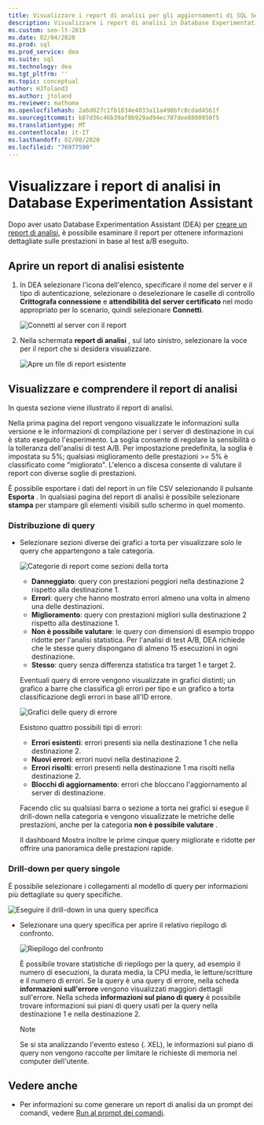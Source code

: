 ```yaml
---
title: Visualizzare i report di analisi per gli aggiornamenti di SQL Server
description: Visualizzare i report di analisi in Database Experimentation Assistant
ms.custom: seo-lt-2019
ms.date: 02/04/2020
ms.prod: sql
ms.prod_service: dea
ms.suite: sql
ms.technology: dea
ms.tgt_pltfrm: ''
ms.topic: conceptual
author: HJToland3
ms.author: jtoland
ms.reviewer: mathoma
ms.openlocfilehash: 2a6d027c1fb1834e4033a11a498bfc8cdad4561f
ms.sourcegitcommit: b87d36c46b39af8b929ad94ec707dee8800950f5
ms.translationtype: MT
ms.contentlocale: it-IT
ms.lasthandoff: 02/08/2020
ms.locfileid: "76977590"
---
```

# <a name="view-analysis-reports-in-database-experimentation-assistant"></a>Visualizzare i report di analisi in Database Experimentation Assistant

Dopo aver usato Database Experimentation Assistant (DEA) per [creare un report di analisi](database-experimentation-assistant-create-report.md), è possibile esaminare il report per ottenere informazioni dettagliate sulle prestazioni in base al test a/B eseguito.

## <a name="open-an-existing-analysis-report"></a>Aprire un report di analisi esistente

1. In DEA selezionare l'icona dell'elenco, specificare il nome del server e il tipo di autenticazione, selezionare o deselezionare le caselle di controllo **Crittografa connessione** e **attendibilità del server certificato** nel modo appropriato per lo scenario, quindi selezionare **Connetti**.

   ![Connetti al server con il report](./media/database-experimentation-assistant-view-report/dea-connect-to-server-with-report-files.png)

2. Nella schermata **report di analisi** , sul lato sinistro, selezionare la voce per il report che si desidera visualizzare.

   ![Apre un file di report esistente](./media/database-experimentation-assistant-view-report/dea-select-report-to-view.png)

## <a name="view-and-understand-the-analysis-report"></a>Visualizzare e comprendere il report di analisi

In questa sezione viene illustrato il report di analisi.

Nella prima pagina del report vengono visualizzate le informazioni sulla versione e le informazioni di compilazione per i server di destinazione in cui è stato eseguito l'esperimento. La soglia consente di regolare la sensibilità o la tolleranza dell'analisi di test A/B. Per impostazione predefinita, la soglia è impostata su 5%; qualsiasi miglioramento delle prestazioni >= 5% è classificato come "migliorato".  L'elenco a discesa consente di valutare il report con diverse soglie di prestazioni.

È possibile esportare i dati del report in un file CSV selezionando il pulsante **Esporta** .  In qualsiasi pagina del report di analisi è possibile selezionare **stampa** per stampare gli elementi visibili sullo schermo in quel momento.

### <a name="query-distribution"></a>Distribuzione di query

- Selezionare sezioni diverse dei grafici a torta per visualizzare solo le query che appartengono a tale categoria.

   ![Categorie di report come sezioni della torta](./media/database-experimentation-assistant-view-report/dea-view-report-pie-slices.png)

  - **Danneggiato**: query con prestazioni peggiori nella destinazione 2 rispetto alla destinazione 1.
  - **Errori**: query che hanno mostrato errori almeno una volta in almeno una delle destinazioni.
  - **Miglioramento**: query con prestazioni migliori sulla destinazione 2 rispetto alla destinazione 1.
  - **Non è possibile valutare**: le query con dimensioni di esempio troppo ridotte per l'analisi statistica. Per l'analisi di test A/B, DEA richiede che le stesse query dispongano di almeno 15 esecuzioni in ogni destinazione.
  - **Stesso**: query senza differenza statistica tra target 1 e target 2.

  Eventuali query di errore vengono visualizzate in grafici distinti; un grafico a barre che classifica gli errori per tipo e un grafico a torta classificazione degli errori in base all'ID errore.

   ![Grafici delle query di errore](./media/database-experimentation-assistant-view-report/dea-error-query-charts.png)

  Esistono quattro possibili tipi di errori:

  - **Errori esistenti**: errori presenti sia nella destinazione 1 che nella destinazione 2.
  - **Nuovi errori**: errori nuovi nella destinazione 2.
  - **Errori risolti**: errori presenti nella destinazione 1 ma risolti nella destinazione 2.
  - **Blocchi di aggiornamento**: errori che bloccano l'aggiornamento al server di destinazione.

  Facendo clic su qualsiasi barra o sezione a torta nei grafici si esegue il drill-down nella categoria e vengono visualizzate le metriche delle prestazioni, anche per la categoria **non è possibile valutare** .

  Il dashboard Mostra inoltre le prime cinque query migliorate e ridotte per offrire una panoramica delle prestazioni rapide.

### <a name="individual-query-drill-down"></a>Drill-down per query singole

È possibile selezionare i collegamenti al modello di query per informazioni più dettagliate su query specifiche.

![Eseguire il drill-down in una query specifica](./media/database-experimentation-assistant-view-report/dea-query-drill-down-report.png)

- Selezionare una query specifica per aprire il relativo riepilogo di confronto.

   ![Riepilogo del confronto](./media/database-experimentation-assistant-view-report/dea-view-report-comparison-summary.png)

   È possibile trovare statistiche di riepilogo per la query, ad esempio il numero di esecuzioni, la durata media, la CPU media, le letture/scritture e il numero di errori.  Se la query è una query di errore, nella scheda **informazioni sull'errore** vengono visualizzati maggiori dettagli sull'errore.  Nella scheda **informazioni sul piano di query** è possibile trovare informazioni sui piani di query usati per la query nella destinazione 1 e nella destinazione 2.

   > [!NOTE]
   > Se si sta analizzando l'evento esteso (. XEL), le informazioni sul piano di query non vengono raccolte per limitare le richieste di memoria nel computer dell'utente.

## <a name="see-also"></a>Vedere anche

- Per informazioni su come generare un report di analisi da un prompt dei comandi, vedere [Run al prompt dei comandi](database-experimentation-assistant-run-command-prompt.md).
